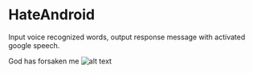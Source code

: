 # HateAndroid
<p>Input voice recognized words, output response message with activated google speech.</p>

God has forsaken me
![alt text](https://i.imgur.com/FjYzkvi.png)
